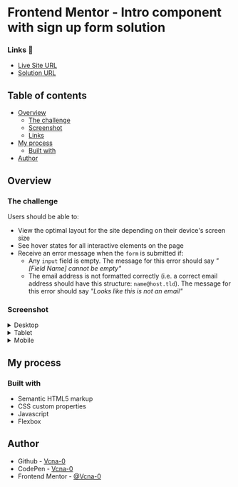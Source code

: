 # Frontend Mentor - Intro component with sign up form solution

### Links :link:

- [Live Site URL](https://vcna-0.github.io/FrontendMentor-challenges/Intro-component-with-sign-up-form/)
- [Solution URL](https://www.frontendmentor.io/solutions/intro-component-with-signup-form-with-html5-css-and-js-5NyDE3560)


## Table of contents

- [Overview](#overview)
  - [The challenge](#the-challenge)
  - [Screenshot](#screenshot)
  - [Links](#links)
- [My process](#my-process)
  - [Built with](#built-with)
- [Author](#author)

## Overview

### The challenge

Users should be able to:

- View the optimal layout for the site depending on their device's screen size
- See hover states for all interactive elements on the page
- Receive an error message when the `form` is submitted if:
  - Any `input` field is empty. The message for this error should say *"[Field Name] cannot be empty"*
  - The email address is not formatted correctly (i.e. a correct email address should have this structure: `name@host.tld`). The message for this error should say *"Looks like this is not an email"*

### Screenshot

<details>
  <summary>Desktop</summary>
  <p align="center">
    <img src="images/screenshots/desktop.png" alt=""/>
  </p>
  <p align="center">
    <img src="images/screenshots/desktop-error.png" alt=""/>
  </p>
</details>

<details>
  <summary>Tablet</summary>
  <p align="center">
    <img src="images/screenshots/tablet.png" alt=""/>
  </p>
</details>

<details>
  <summary>Mobile</summary>
  <p align="center">
    <img src="images/screenshots/mobile.png" alt=""/>
  </p>
</details>

## My process

### Built with

- Semantic HTML5 markup
- CSS custom properties
- Javascript
- Flexbox

## Author

- Github - [Vcna-0](https://github.com/Vcna-0)
- CodePen - [Vcna-0](https://codepen.io/vcna-0)
- Frontend Mentor - [@Vcna-0](https://www.frontendmentor.io/profile/Vcna-0)
